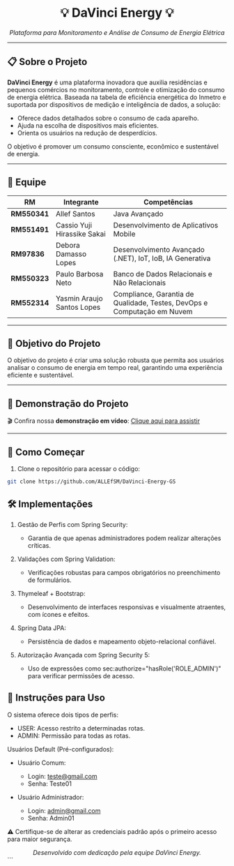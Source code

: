 <div align="center">
    <h1>💡 DaVinci Energy 💡 </h1>
    <p><i>Plataforma para Monitoramento e Análise de Consumo de Energia Elétrica</i></p>
</div>

---


## 📋 Sobre o Projeto

**DaVinci Energy** é uma plataforma inovadora que auxilia residências e pequenos comércios no monitoramento, controle e otimização do consumo de energia elétrica. Baseada na tabela de eficiência energética do Inmetro e suportada por dispositivos de medição e inteligência de dados, a solução:

- Oferece dados detalhados sobre o consumo de cada aparelho.
- Ajuda na escolha de dispositivos mais eficientes.
- Orienta os usuários na redução de desperdícios.

O objetivo é promover um consumo consciente, econômico e sustentável de energia.

---

## 👥 Equipe

| **RM**       | **Integrante**                   | **Competências**                                                                           |
|--------------|----------------------------------|------------------------------------------------------------------------------------------|
| **RM550341** | Allef Santos                     | Java Avançado                                                                            |
| **RM551491** | Cassio Yuji Hirassike Sakai      | Desenvolvimento de Aplicativos Mobile                                                   |
| **RM97836**  | Debora Damasso Lopes             | Desenvolvimento Avançado (.NET), IoT, IoB, IA Generativa                                |
| **RM550323** | Paulo Barbosa Neto               | Banco de Dados Relacionais e Não Relacionais                                            |
| **RM552314** | Yasmin Araujo Santos Lopes       | Compliance, Garantia de Qualidade, Testes, DevOps e Computação em Nuvem                 |

---

## 🎯 Objetivo do Projeto

O objetivo do projeto é criar uma solução robusta que permita aos usuários analisar o consumo de energia em tempo real, garantindo uma experiência eficiente e sustentável.

---

## 🎥 Demonstração do Projeto

🎬 Confira nossa **demonstração em vídeo**: [Clique aqui para assistir]()

---

## 🚀 Como Começar

1. Clone o repositório para acessar o código:

```bash
git clone https://github.com/ALLEfSM/DaVinci-Energy-GS
```

🛠️ Implementações
---
1. Gestão de Perfis com Spring Security:
    - Garantia de que apenas administradores podem realizar alterações críticas.

2. Validações com Spring Validation:
    - Verificações robustas para campos obrigatórios no preenchimento de formulários.

3. Thymeleaf + Bootstrap:
    - Desenvolvimento de interfaces responsivas e visualmente atraentes, com ícones e efeitos.

4. Spring Data JPA:
    - Persistência de dados e mapeamento objeto-relacional confiável.

5. Autorização Avançada com Spring Security 5:
    - Uso de expressões como sec:authorize="hasRole('ROLE_ADMIN')" para verificar permissões de acesso.


📘 Instruções para Uso
---
O sistema oferece dois tipos de perfis:

- USER: Acesso restrito a determinadas rotas.
- ADMIN: Permissão para todas as rotas.

Usuários Default (Pré-configurados):

- Usuário Comum:
    - Login: teste@gmail.com
    - Senha: Teste01

- Usuário Administrador:
    - Login: admin@gmail.com
    - Senha: Admin01

⚠️ Certifique-se de alterar as credenciais padrão após o primeiro acesso para maior segurança.



<div align="center"> <i>Desenvolvido com dedicação pela equipe DaVinci Energy.</i> </div> ```
